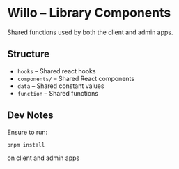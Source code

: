 # Willo – Library Components

Shared functions used by both the client and admin apps.

## Structure

- `hooks` – Shared react hooks
- `components/` – Shared React components
- `data` – Shared constant values
- `function` – Shared functions

## Dev Notes

Ensure to run:

```bash
pnpm install
```

on client and admin apps
